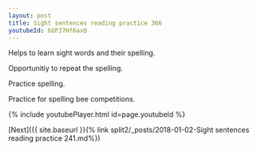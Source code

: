 ```yaml
---
layout: post
title: Sight sentences reading practice 366
youtubeId: bGPJ7Hf6axQ
---
```

 
 
Helps to learn sight words and their spelling.

Opportunitiy to repeat the spelling. 

Practice spelling. 
 
Practice for spelling bee competitions. 
 
{% include youtubePlayer.html id=page.youtubeId %}
 
 

[Next]({{ site.baseurl }}{% link  split2/_posts/2018-01-02-Sight sentences reading practice 241.md%})
 
